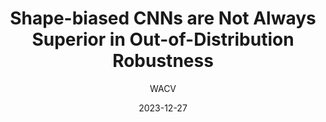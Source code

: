 ---
layout: seminar-post
title: "Shape-biased CNNs are Not Always Superior in Out-of-Distribution Robustness"
subtitle: 'WACV'
categories:
    - "Computer Vision"
tags: [Representation]
date: 2023-12-27
pdf_url: 'https://drive.google.com/file/d/1mmyDoGgfIjixaWFkVVHMFULhhup4BBDv/preview'
---